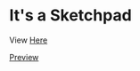
# It's a Sketchpad

<p>View  <a target="_blank" href="https://brave-euler-55ddee.netlify.app">Here</a></p>

[Preview](https://i.imgur.com/LHTSVxk.png)











